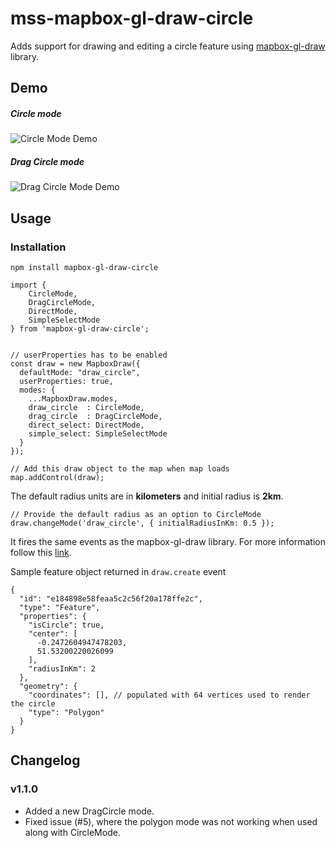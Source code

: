 # mss-mapbox-gl-draw-circle

Adds support for drawing and editing a circle feature using [mapbox-gl-draw](https://github.com/mapbox/mapbox-gl-draw) library.

## Demo

##### Circle mode
![Circle Mode Demo](demo/CircleModeDemo.gif)

##### Drag Circle mode
![Drag Circle Mode Demo](demo/DragCircleDemo.gif)


## Usage

### Installation

```
npm install mapbox-gl-draw-circle
```

```
import {
    CircleMode,
    DragCircleMode,
    DirectMode,
    SimpleSelectMode
} from 'mapbox-gl-draw-circle';


// userProperties has to be enabled
const draw = new MapboxDraw({
  defaultMode: "draw_circle",
  userProperties: true,
  modes: {
    ...MapboxDraw.modes,
    draw_circle  : CircleMode,
    drag_circle  : DragCircleMode,
    direct_select: DirectMode,
    simple_select: SimpleSelectMode
  }
});

// Add this draw object to the map when map loads
map.addControl(draw);
```

The default radius units are in **kilometers** and initial radius is **2km**.

```
// Provide the default radius as an option to CircleMode
draw.changeMode('draw_circle', { initialRadiusInKm: 0.5 });
```

It fires the same events as the mapbox-gl-draw library. For more information follow this [link](https://github.com/mapbox/mapbox-gl-draw/blob/master/docs/API.md#events).

Sample feature object returned in `draw.create` event
```
{
  "id": "e184898e58feaa5c2c56f20a178ffe2c",
  "type": "Feature",
  "properties": {
    "isCircle": true,
    "center": [
      -0.2472604947478203,
      51.53200220026099
    ],
    "radiusInKm": 2
  },
  "geometry": {
    "coordinates": [], // populated with 64 vertices used to render the circle
    "type": "Polygon"
  }
}
```

## Changelog

### v1.1.0

* Added a new DragCircle mode.
* Fixed issue (#5), where the polygon mode was not working when used along with CircleMode.